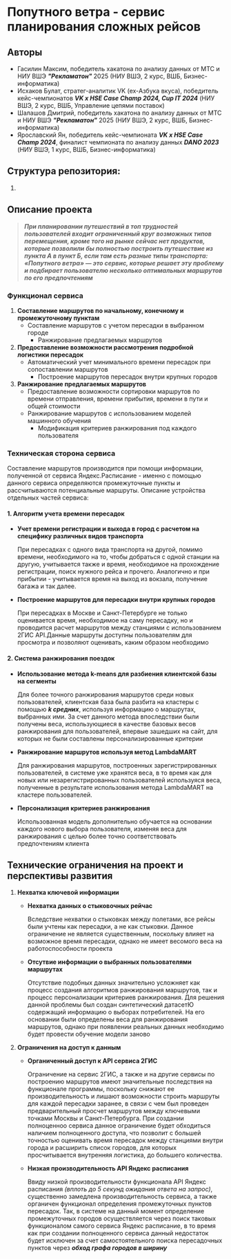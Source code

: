 # Попутного ветра - сервис планирования сложных рейсов
## Авторы
* Гасилин Максим, победитель хакатона по анализу данных от МТС и НИУ ВШЭ ***"Рекламатон"*** 2025 (НИУ ВШЭ, 2 курс, ВШБ, Бизнес-информатика)
* Исхаков Булат, стратег-аналитик VK (ex-Азбука вкуса), победитель кейс-чемпионатов ***VK x HSE Case Champ 2024, Cup IT 2024*** (НИУ ВШЭ, 2 курс, ВШБ, Управление цепями поставок)
* Шалашов Дмитрий, победитель хакатона по анализу данных от МТС и НИУ ВШЭ ***"Рекламатон"*** 2025 (НИУ ВШЭ, 2 курс, ВШБ, Бизнес-информатика)
* Ярославский Ян, победитель кейс-чемпионата ***VK x HSE Case Champ 2024***, финалист чемпионата по анализу данных ***DANO 2023*** (НИУ ВШЭ, 1 курс, ВШБ, Бизнес-информатика)

## Структура репозитория:
1. 

## Описание проекта
> ***При планировании путешествий в топ трудностей пользователей входит ограниченный круг возможных типов перемещения, кроме того на рынке сейчас нет продуктов, которые позволили бы полностью построить путешествие из пункта А в пункт Б, если там есть разные типы транспорта: «Попутного ветра» — это сервис, которые решает эту проблему и подбирает пользователю несколько оптимальных маршрутов по его предпочтениям***
### Функционал сервиса
1. **Составление маршрутов по начальному, конечному и промежуточному пунктам**
   - Составление маршрутов с учетом пересадки в выбранном городе
     - Ранжирование предлагаемых маршрутов
2. **Предоставление возможности рассмотрения подробной логистики пересадок**
   - Автоматический учет минимального времени пересадок при сопоставлении маршрутов 
     - Построение маршрутов пересадок внутри крупных городов
3. **Ранжирование предлагаемых маршрутов**
   - Предоставление возможности сортировки маршрутов по времени отправления, времени прибытия, времени в пути и общей стоимости
   - Ранжирование маршрутов с использованием моделей машинного обучения
     - Модификация критериев ранжирования под каждого пользователя

### Техническая сторона сервиса

Составление маршрутов производится при помощи информации, полученной от сервиса Яндекс.Расписание - именно с помощью данного сервиса определяются промежуточные пункты и рассчитываются потенциальные маршруты. Описание устройства отдельных частей сервиса:

#### 1. Алгоритм учета времени пересадок

* **Учет времени регистрации и выхода в город с расчетом на специфику различных видов транспорта**

  При пересадках с одного вида транспорта на другой, помимо времени, необходимого на то, чтобы добраться с одной станции на другую, учитывается также и время, необходимое на прохождение регистрации, поиск нужного рейса и прочего. Аналогично и при прибытии - учитывается время на выход из вокзала, получение багажа и так далее.
* **Построение маршрутов для пересадки внутри крупных городов**

  При пересадках в Москве и Санкт-Петербурге не только оценивается время, необходимое на саму пересадку, но и проводится расчет маршрутов между станциями с использованием 2ГИС API.Данные маршруты доступны пользователям для просмотра и позволяют оценивать, каким образом необходимо 

#### 2. Система ранжирования поездок

* **Использование метода k-means для разбиения клиентской базы на сегменты**

  Для более точного ранжирования маршрутов среди новых пользователей, клиентская база была разбита на кластеры с помощью ***k средних***, используя информацию о маршрутах, выбранных ими. За счет данного метода впоследствии были получены веса, использующиеся в качестве базовых весов ранжирования для пользователей, впервые зашедших на сайт, для которых не были составлены персонализированные критерии

* **Ранжирование маршрутов используя метод LambdaMART**

  Для ранжирования маршрутов, построенных зарегистрированных пользователей, в системе уже хранятся веса, в то время как для новых или незарегистрированных пользователей используяся веса, полученные в результате использования метода LambdaMART на кластере пользователей.

* **Персонализация критериев ранжирования**

  Использованная модель дополнительно обучается на основании каждого нового выбора пользователя, изменяя веса для ранжирования с целью более точно соответствовать предпочтениям клиента

## Технические ограничения на проект и перспективы развития

1. **Нехватка ключевой информации**
   - **Нехватка данных о стыковочных рейчас**

      Вследствие нехватки о стыковках между полетами, все рейсы были учтены как пересадки, а не как стыковки. Данное ограничение не является существенным, поскольку влияет на возможное время пересадки, однако не имеет весомого веса на работоспособности проекта 

   - **Отсутвие информации о выбранных пользователями маршрутах**
  
      Отсутствие подобных данных значительно усложняет как процесс создания алгоритмов ранжирования маршрутов, так и процесс персонализации критериев ранжирования. Для решения данной проблемы был создан синтетический датасетЮ содержащий информацию о выборах потребителей. На его основании были определены веса для ранжирования маршрутов, однако при появлении реальных данных необходимо будет провести обучение модели заново

2. **Ограничения на доступ к данным**
   - **Органиченный доступ к API сервиса 2ГИС**

       Ограничение на сервис 2ГИС, а также и на другие сервисы по построению маршрутов имеют значительные последствия на функционале программы, поскольку снижают ее производительность и лишают возможности строить маршруты для каждой пересадки заранее, в связи с чем был проведен предварительный просчет маршрутов между ключевыми точками Москвы и Санкт-Петербурга. При создании полноценноо сервиса данное ограничение будет обходиться наличием полноценного доступа, что позволит с большей точностью оценивать время пересадок между станциями внутри города и расширить список городов, для которых просчитывается внутренняя логистика, до большего количества.

   - **Низкая производительность API Яндекс расписания**
  
     Ввиду низкой производительности функционала API Яндекс расписания *(вплоть до 5 секунд ожидания ответа на запрос)*, существенно замедлена производительность сервиса, а также органичен функционал определения промежуточных пунктов пересадок. Так, в системе на данный момент определение промежуточных городов осуществляется через поиск таковых функционалом самого сервиса Яндекс расписание, в то время как при создании полноценного сервиса данный недостаток будет исключен за счет самостоятельного поиска пересадочных пунктов через ***обход графа городов в ширину***
